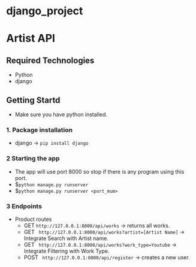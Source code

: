 # django_project

# Artist API

## Required Technologies
- Python
- django

## Getting Startd
- Make sure you have python installed.
### 1. Package installation
- django -> ``` pip install django ```

### 2 Starting the app
- The app will use port 8000 so stop if there is any program using this port.
- $``` python manage.py runserver ```
- $``` python manage.py runserver <port_mum> ```

### 3 Endpoints
- Product routes
    - GET ```http://127.0.0.1:8000/api/works``` -> returns all works.
    - GET ``` http://127.0.0.1:8000/api/works?artist=[Artist Name]``` -> Integrate Search with Artist name.
    - GET ``` http://127.0.0.1:8000/api/works?work_type=Youtube``` -> Integrate Filtering with Work Type.
    - POST ``` http://127.0.0.1:8000/api/register``` -> creates a new user.


